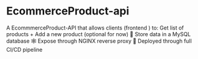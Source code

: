 # EcommerceProduct-api
A EcommmerceProduct-API  that allows clients (frontend ) to: Get list of products  + Add a new product (optional for now) 💾 Store data in a MySQL database 🕸️ Expose through NGINX reverse proxy 🔁 Deployed through full CI/CD pipeline
